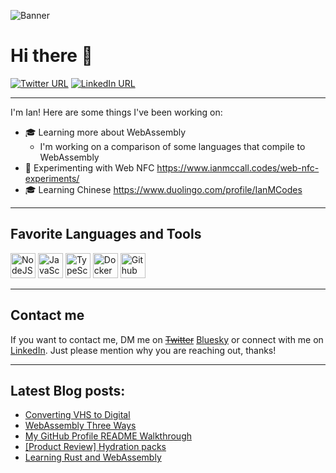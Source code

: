 ![Banner](https://www.ianmccall.codes/assets/images/banner.jpg)

# Hi there 👋

<a href="https://twitter.com/ianmccallcodes"><img src="https://img.shields.io/twitter/url?style=social&url=http%3A%2F%2Ftwitter.com%2Fianmccallcodes" alt="Twitter URL" /></a>
<a href="https://www.linkedin.com/in/ianmccallcodes/"><img src="https://img.shields.io/badge/LinkedIn--_.svg?style=social&logo=linkedin" alt="LinkedIn URL" /></a>

---
I'm Ian! Here are some things I've been working on:

* 🎓 Learning more about WebAssembly
  * I'm working on a comparison of some languages that compile to WebAssembly
* 🧪 Experimenting with Web NFC https://www.ianmccall.codes/web-nfc-experiments/
* 🎓 Learning Chinese https://www.duolingo.com/profile/IanMCodes

---
## Favorite Languages and Tools

<span>
 <img src="https://cdn.jsdelivr.net/gh/devicons/devicon/icons/nodejs/nodejs-original.svg" alt="NodeJS" width="40" />
 <img src="https://cdn.jsdelivr.net/gh/devicons/devicon/icons/javascript/javascript-original.svg" alt="JavaScript" width="40" />
 <img src="https://cdn.jsdelivr.net/gh/devicons/devicon/icons/typescript/typescript-original.svg" alt="TypeScript" width="40" />
 <img src="https://cdn.jsdelivr.net/gh/devicons/devicon/icons/docker/docker-original.svg" alt="Docker" width="40" />
 <img src="https://cdn.jsdelivr.net/gh/devicons/devicon/icons/github/github-original.svg" alt="Github" width="40" />
</span>

---
## Contact me

If you want to contact me, DM me on ~~[Twitter](https://twitter.com/ianmccallcodes)~~ [Bluesky](https://bsky.app/profile/ianmcodes.bsky.social) or connect with me on [LinkedIn](https://www.linkedin.com/in/ianmccallcodes/). Just please mention why you are reaching out, thanks!

---
## Latest Blog posts:
 * [Converting VHS to Digital](https://www.ianmccall.codes/post/2020/11/20/converting-vhs-to-digital.html)
 * [WebAssembly Three Ways](https://www.ianmccall.codes/post/2020/10/11/webassembly-three-ways.html)
 * [My GitHub Profile README Walkthrough](https://www.ianmccall.codes/post/2020/07/22/my-github-profile-readme-walkthrough.html)
 * [[Product Review] Hydration packs](https://www.ianmccall.codes/review/post/2020/07/17/product-review-hydration-packs.html)
 * [Learning Rust and WebAssembly](https://www.ianmccall.codes/post/2020/06/28/bigger-than-a-breadbox-learning-rust-and-webassembly.html)


<!--
**ianmcodes/ianmcodes** is a ✨ _special_ ✨ repository because its `README.md` (this file) appears on your GitHub profile.

Here are some ideas to get you started:

- 🔭 I’m currently working on ...
- 🌱 I’m currently learning ...
- 👯 I’m looking to collaborate on ...
- 🤔 I’m looking for help with ...
- 💬 Ask me about ...
- 📫 How to reach me: ...
- 😄 Pronouns: ...
- ⚡ Fun fact: ...
-->
